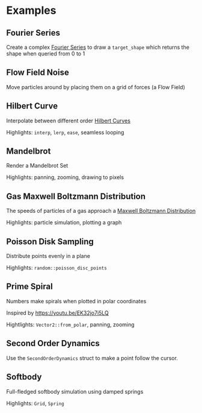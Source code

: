 # Examples

## Fourier Series

Create a complex [Fourier Series](https://en.wikipedia.org/wiki/Fourier_series) to draw a `target_shape` which returns the shape when queried from 0 to 1

## Flow Field Noise

Move particles around by placing them on a grid of forces (a Flow Field)

## Hilbert Curve

Interpolate between different order [Hilbert Curves](https://en.wikipedia.org/wiki/Hilbert_curve)

Highlights: `interp`, `lerp`, `ease`, seamless looping

## Mandelbrot

Render a Mandelbrot Set

Highlights: panning, zooming, drawing to pixels

## Gas Maxwell Boltzmann Distribution

The speeds of particles of a gas approach a [Maxwell Boltzmann Distribution](https://en.wikipedia.org/wiki/Maxwell%E2%80%93Boltzmann_distribution)

Highlights: particle simulation, plotting a graph

## Poisson Disk Sampling

Distribute points evenly in a plane

Highlights: `random::poisson_disc_points`

## Prime Spiral

Numbers make spirals when plotted in polar coordinates

Inspired by <https://youtu.be/EK32jo7i5LQ>

Hightlights: `Vector2::from_polar`, panning, zooming

## Second Order Dynamics

Use the `SecondOrderDynamics` struct to make a point follow the cursor.

## Softbody

Full-fledged softbody simulation using damped springs

Highlights: `Grid`, `Spring`
